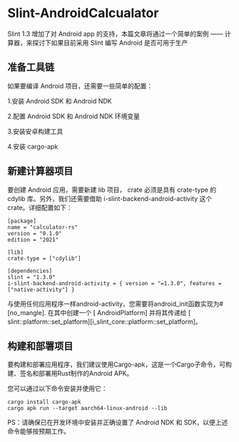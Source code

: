 # Slint-AndroidCalcualator


Slint 1.3 增加了对 Android app 的支持，本篇文章将通过一个简单的案例 —— 计算器，来探讨下如果目前采用 Slint 编写 Android 是否可用于生产

## 准备工具链
如果要编译 Android 项目，还需要一些简单的配置：

1.安装 Android SDK 和 Android NDK

2.配置 Android SDK 和 Android NDK 环境变量

3.安装安卓构建工具

4.安装 cargo-apk


## 新建计算器项目
要创建 Android 应用，需要新建 lib 项目， crate 必须是具有 crate-type 的 cdylib 库。另外，我们还需要借助 i-slint-backend-android-activity 这个 crate。详细配置如下：
```
[package]
name = "calculator-rs"
version = "0.1.0"
edition = "2021"

[lib]
crate-type = ["cdylib"]

[dependencies]
slint = "1.3.0"
i-slint-backend-android-activity = { version = "=1.3.0", features = ["native-activity"] }
```

与使用任何应用程序一样android-activity，您需要将android_init函数实现为#[no_mangle]. 在其中创建一个 [ AndroidPlatform] 并将其传递给 [ slint::platform::set_platform][i_slint_core::platform::set_platform]。

## 构建和部署项目
要构建和部署应用程序，我们建议使用Cargo-apk，这是一个Cargo子命令，可构建、签名和部署用Rust制作的Android APK。

您可以通过以下命令安装并使用它：
```
cargo install cargo-apk
cargo apk run --target aarch64-linux-android --lib
```
PS：请确保已在开发环境中安装并正确设置了 Android NDK 和 SDK，以便上述命令能够按预期工作。
